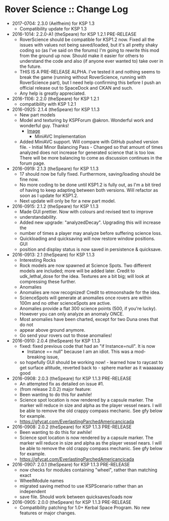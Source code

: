 # Rover Science :: Change Log

* 2017-0704: 2.3.0 (Aelfheim) for KSP 1.3
	+ Compatibility update for KSP 1.3
* 2016-1014: 2.2.0-A1 (theSpeare) for KSP 1.2.1 PRE-RELEASE
	+ RoverScience should be compatible for KSP1.2 now. Fixed all the issues with values not being saved/loaded, but it's all pretty shaky coding so (as I've said on the forums) I'm going to rewrite this mod from the ground up now. Should make it easier for others to understand the code and also (if anyone ever wanted to) take over in the future.
	+ THIS IS A PRE-RELEASE ALPHA. I've tested it and nothing seems to break the game (running without RoverScience, running with RoverScience part), but I need help confirming this before I push an official release out to SpaceDock and CKAN and such.
	+ Any help is greatly appreciated.
* 2016-1106: 2.2.0 (theSpeare) for KSP 1.2.1
	+ compatibility with KSP 1.2.1
* 2016-0925: 2.1.4 (theSpeare) for KSP 1.1.3
	+ New part models
	+ Model and texturing by KSPForum @akron. Wonderful work and wonderful guy. Thanks!
		- [Image](http://i.imgur.com/gZFbkjC.png)
			- MiniAVC Implementation
	+ Added MiniAVC support. Will compare with GitHub pushed version file.
			- Initial Minor Balancing Pass
			- Changed so that amount of times analyzed does not increase for generated science that is too low. There will be more balancing to come as discussion continues in the forum page.
* 2016-0919: 2.1.3 (theSpeare) for KSP 1.1.3
	+ 17 should now be fully fixed. Furthermore, saving/loading should be fine now.
	+ No more coding to be done until KSP1.2 is fully out, as I'm a bit tired of having to keep adapting between both versions. Will refactor as soon as I update for KSP1.2.
	+ Next update will only be for a new part model.
* 2016-0915: 2.1.2 (theSpeare) for KSP 1.1.3
	+ Made GUI prettier. Now with colours and revised text to improve
	+ understandability.
	+ Added new upgrade: "analyzedDecay". Upgrading this will increase the
	+ number of times a player may analyze before suffering science loss.
	+ Quickloading and quicksaving will now restore window positions. GUI
	+ position and display status is now saved in persistence & quicksave.
* 2016-0913: 2.1 (theSpeare) for KSP 1.1.3
	+ Interesting Rocks
	+ Rock models are now spawned at Science Spots. Two different models are included; more will be added later. Credit to udk_lethal_dose for the idea. Textures are a bit big; will look at compressing these further.
	+ Anomalies
	+ Anomalies are now recognized! Credit to etmoonshade for the idea.
	+ ScienceSpots will generate at anomalies once rovers are within 100m and no other scienceSpots are active.
	+ Anomalies provide a flat 300 science points (500, if you're lucky). However you can only analyze an anomaly ONCE.
	+ Most anomalies have been charted, except for two Duna ones that do not
	+ appear above ground anymore.
	+ Go send your rovers out to those anomalies!
* 2016-0910: 2.0.4 (theSpeare) for KSP 1.1.3
	+ fixed: fixed previous code that had an "if Instance=null". It is now
		- Instance == null" because I am an idiot. This was a mod-breaking issue,
	+ so hopefully GUI should be working now!
			- learned how to raycast to get surface altitude, reverted back to
			- sphere marker as it waaaaaay good
* 2016-0908: 2.0.3 (theSpeare) for KSP 1.1.3 PRE-RELEASE
	+ An attempted fix as detailed on issue #1.
	+ (from release 2.0.2) major feature:
	+ Been wanting to do this for awhile!
	+ Science spot location is now rendered by a capsule marker. The marker will reduce in size and alpha as the player vessel nears. I will be able to remove the old crappy compass mechanic. See gfy below for example.
	+ https://gfycat.com/EverlastingParchedAmericancicada
* 2016-0908: 2.0.2 (theSpeare) for KSP 1.1.3 PRE-RELEASE
	+ Been wanting to do this for awhile!
	+ Science spot location is now rendered by a capsule marker. The marker will reduce in size and alpha as the player vessel nears. I will be able to remove the old crappy compass mechanic. See gfy below for example.
	+ https://gfycat.com/EverlastingParchedAmericancicada
* 2016-0907: 2.0.1 (theSpeare) for KSP 1.1.3 PRE-RELEASE
	+ now checks for modules containing "wheel", rather than matching exact
	+ WheelModule names
	+ migrated saving method to use KSPScenario rather than an independent
	+ save file. Should work between quicksaves/loads now
* 2016-0905: 2.0.0 (theSpeare) for KSP 1.1.3 PRE-RELEASE
	+ Compatibility patching for 1.0+ Kerbal Space Program. No new features or major changes.
